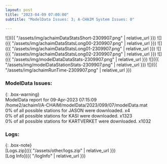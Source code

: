 ```yaml
---
layout: post
title: "2023-04-09 07:00:00"
subtitle: "ModelData Issues: 3; A-CHAIM System Issues: 0"

---
```


![]({{ "/assets/img/achaimDataStatsShort-2309907.png" | relative_url }})
![]({{ "/assets/img/achaimDataStatsLong00-2309907.png" | relative_url }})
![]({{ "/assets/img/achaimDataStatsLong01-2309907.png" | relative_url }})
![]({{ "/assets/img/achaimDataStatsLong02-2309907.png" | relative_url }})
![]({{ "/assets/img/modelDataDataStats-2309907.png" | relative_url }})
![]({{ "/assets/img/modelDataStationStats-2309907.png" | relative_url }})
![]({{ "/assets/img/achaimRunTime-2309907.png" | relative_url }})


### ModelData Issues:  
  
{: .box-warning}  
 ModelData report for 09-Apr-2023 07:15:09   
 /home2/achaim1/A-CHAIM/modelData/2023/099/07/modelData.mat   
 0% of all possible stations for JASON were downloaded. x4   
 0% of all possible stations for KASI were downloaded. x1323   
 0% of all possible stations for KARTVERKET were downloaded. x1032   
  


### Logs:  
  
{: .box-note}  
[Logs.zip]({{ "/assets/other/logs.zip" | relative_url }})  
[Log Info]({{ "/logInfo" | relative_url }})  
